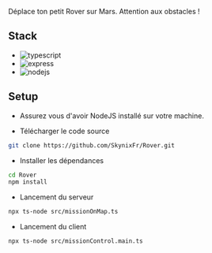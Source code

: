 
Déplace ton petit Rover sur Mars. Attention aux obstacles !


## Stack

-  ![typescript](https://img.shields.io/badge/typescript-5.1.6-blue.svg)
-  ![express](https://img.shields.io/badge/express-4.18.2-blue.svg)
-  ![nodejs](https://img.shields.io/badge/Node.js-43853D?style=for-the-badge&logo=node.js&logoColor=white)


## Setup

-  Assurez vous d'avoir NodeJS installé sur votre machine.
  
-  Télécharger le code source

```sh
git clone https://github.com/SkynixFr/Rover.git
```

-  Installer les dépendances

```sh
cd Rover
npm install
```


-  Lancement du serveur

```sh
npx ts-node src/missionOnMap.ts 
```

-  Lancement du client

```sh
npx ts-node src/missionControl.main.ts 
```


